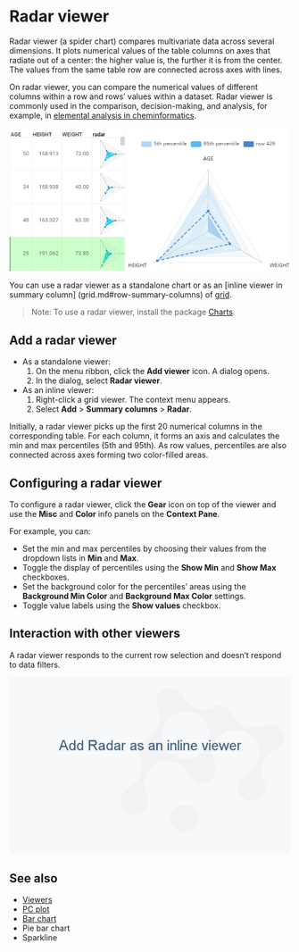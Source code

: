 <!-- TITLE: Radar viewer -->
<!-- SUBTITLE: -->

# Radar viewer

Radar viewer (a spider chart) compares multivariate data across several
dimensions. It plots numerical values of the table columns on axes that radiate
out of a center: the higher value is, the further it is from the center. The
values from the same table row are connected across axes with lines.

On radar viewer, you can compare the numerical values of different columns
within a row and rows’ values within a dataset. Radar viewer is commonly used in
the comparison, decision-making, and analysis, for example, in [elemental
analysis in
cheminformatics](https://github.com/datagrok-ai/public/tree/master/packages/Chem#elemental-analysis).

![Radar viewer](radar-viewer.png)

You can use a radar viewer as a standalone chart or as an [inline viewer in
summary column]
(grid.md#row-summary-columns) of [grid](grid.md).

>Note: To use a radar viewer, install the package 
[Charts](https://github.com/datagrok-ai/public/tree/master/packages/Charts).

## Add a radar viewer

* As a standalone viewer:
  1. On the menu ribbon, click the **Add viewer** icon. A dialog opens.
  1. In the dialog, select **Radar viewer**.
* As an inline viewer:
  1. Right-click a grid viewer. The context menu appears.
  1. Select **Add** > **Summary columns** > **Radar**.

Initially, a radar viewer picks up the first 20 numerical columns in the
corresponding table. For each column, it forms an axis and calculates the min
and max percentiles (5th and 95th). As row values, percentiles are also
connected across axes forming two color-filled areas.

## Configuring a radar viewer

To configure a radar viewer, click the **Gear** icon on top of the viewer and
use the **Misc** and **Color** info panels on the **Context Pane**.

For example, you can:

* Set the min and max percentiles by choosing their values from the dropdown
  lists in **Min** and **Max**.
* Toggle the display of percentiles using the **Show Min** and **Show Max**
  checkboxes.
* Set the background color for the percentiles’ areas using the **Background Min
  Color** and **Background Max Color** settings.
* Toggle value labels using the **Show values** checkbox.

## Interaction with other viewers

A radar viewer responds to the current row selection and doesn’t respond to data
filters.

![Radar viewer](radar-viewer.gif)

## See also

* [Viewers](../viewers.md)
* [PC plot](pc-plot.md)
* [Bar chart](bar-chart.md)
* Pie bar chart
* Sparkline
